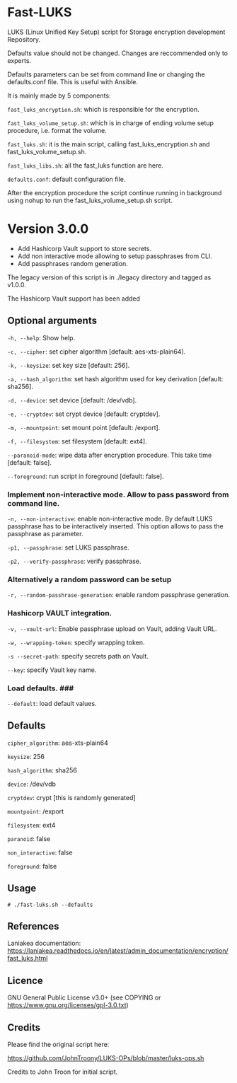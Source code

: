 Fast-LUKS
=========

LUKS (Linux Unified Key Setup) script for Storage encryption development Repository.

Defaults value should not be changed. Changes are reccommended only to experts.

Defaults parameters can be set from command line or changing the defaults.conf file. This is useful with Ansible.

It is mainly made by 5 components:

``fast_luks_encryption.sh``: which is responsible for the encryption.

``fast_luks_volume_setup.sh``: which is in charge of ending volume setup procedure, i.e. format the volume.

``fast_luks.sh``: it is the main script, calling fast_luks_encryption.sh and fast_luks_volume_setup.sh.

``fast_luks_libs.sh``: all the fast_luks function are here.

``defaults.conf``: default configuration file.

After the encryption procedure the script continue running in background using nohup to run the fast_luks_volume_setup.sh script.


# Version 3.0.0
- Add Hashicorp Vault support to store secrets.
- Add non interactive mode allowing to setup passphrases from CLI.
- Add passphrases random generation.

The legacy version of this script is in ./legacy directory and tagged as v1.0.0.

The Hashicorp Vault support has been added

Optional arguments
------------------
``-h, --help``: Show help.

``-c, --cipher``: set cipher algorithm [default: aes-xts-plain64].

``-k, --keysize``: set key size [default: 256].

``-a, --hash_algorithm``: set hash algorithm used for key derivation [default: sha256].

``-d, --device``: set device [default: /dev/vdb].

``-e, --cryptdev``: set crypt device [default: cryptdev].

``-m, --mountpoint``: set mount point [default: /export].

``-f, --filesystem``: set filesystem [default: ext4].

``--paranoid-mode``: wipe data after encryption procedure. This take time [default: false].

``--foreground``: run script in foreground [default: false].

### Implement non-interactive mode. Allow to pass password from command line. ###

``-n, --non-interactive``: enable non-interactive mode. By default LUKS passphrase has to be interactively inserted. This option allows to pass the passphrase as parameter.

``-p1, --passphrase``: set LUKS passphrase.

``-p2, --verify-passphrase``: verify passphrase.

### Alternatively a random password can be setup ###

``-r, --random-passhrase-generation``: enable random passphrase generation.

### Hashicorp VAULT integration. ###

``-v, --vault-url``: Enable passphrase upload on Vault, adding Vault URL.

``-w, --wrapping-token``: specify wrapping token.

``-s --secret-path``: specify secrets path on Vault.

``--key``: specify Vault key name.

### Load defaults. ###

``--default``: load default values.

Defaults
--------
``cipher_algorithm``: aes-xts-plain64

``keysize``: 256

``hash_algorithm``: sha256

``device``: /dev/vdb

``cryptdev``: crypt [this is randomly generated]

``mountpoint``: /export

``filesystem``: ext4

``paranoid``: false

``non_interactive``: false

``foreground``: false

Usage
-----
```
# ./fast-luks.sh --defaults
```

References
----------
Laniakea documentation: https://laniakea.readthedocs.io/en/latest/admin_documentation/encryption/fast_luks.html

Licence
-------
GNU General Public License v3.0+ (see COPYING or https://www.gnu.org/licenses/gpl-3.0.txt)

Credits
-------
Please find the original script here:

https://github.com/JohnTroony/LUKS-OPs/blob/master/luks-ops.sh

Credits to John Troon for initial script.

